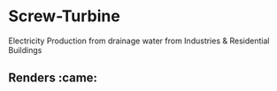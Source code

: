 # Screw-Turbine
Electricity Production from drainage water from Industries &amp; Residential Buildings 

## Renders :came:
